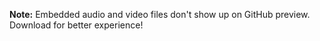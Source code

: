 
**Note:** Embedded audio and video files don't show up on GitHub preview. Download for better experience!
